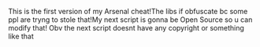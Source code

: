 This is the first version of my Arsenal cheat!The libs if obfuscate bc some ppl are tryng to stole that!My next script is gonna be Open Source so u can modify that!
Obv the next script doesnt have any copyright or something like that
